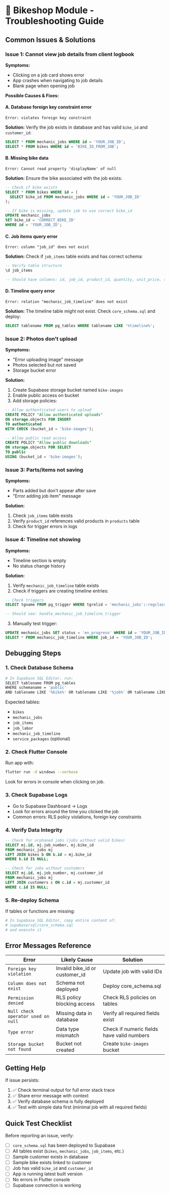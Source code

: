 # 🔧 Bikeshop Module - Troubleshooting Guide

## Common Issues & Solutions

### Issue 1: Cannot view job details from client logbook

**Symptoms:**
- Clicking on a job card shows error
- App crashes when navigating to job details
- Blank page when opening job

**Possible Causes & Fixes:**

#### A. Database foreign key constraint error
```
Error: violates foreign key constraint
```
**Solution:** Verify the job exists in database and has valid `bike_id` and `customer_id`:
```sql
SELECT * FROM mechanic_jobs WHERE id = 'YOUR_JOB_ID';
SELECT * FROM bikes WHERE id = 'BIKE_ID_FROM_JOB';
```

#### B. Missing bike data
```
Error: Cannot read property 'displayName' of null
```
**Solution:** Ensure the bike associated with the job exists:
```sql
-- Check if bike exists
SELECT * FROM bikes WHERE id = (
  SELECT bike_id FROM mechanic_jobs WHERE id = 'YOUR_JOB_ID'
);

-- If bike is missing, update job to use correct bike_id
UPDATE mechanic_jobs 
SET bike_id = 'CORRECT_BIKE_ID' 
WHERE id = 'YOUR_JOB_ID';
```

#### C. Job items query error
```
Error: column "job_id" does not exist
```
**Solution:** Check if `job_items` table exists and has correct schema:
```sql
-- Verify table structure
\d job_items

-- Should have columns: id, job_id, product_id, quantity, unit_price, total_price
```

#### D. Timeline query error
```
Error: relation "mechanic_job_timeline" does not exist
```
**Solution:** The timeline table might not exist. Check `core_schema.sql` and deploy:
```sql
SELECT tablename FROM pg_tables WHERE tablename LIKE '%timeline%';
```

### Issue 2: Photos don't upload

**Symptoms:**
- "Error uploading image" message
- Photos selected but not saved
- Storage bucket error

**Solution:**
1. Create Supabase storage bucket named `bike-images`
2. Enable public access on bucket
3. Add storage policies:
```sql
-- Allow authenticated users to upload
CREATE POLICY "Allow authenticated uploads"
ON storage.objects FOR INSERT
TO authenticated
WITH CHECK (bucket_id = 'bike-images');

-- Allow public read access
CREATE POLICY "Allow public downloads"
ON storage.objects FOR SELECT
TO public
USING (bucket_id = 'bike-images');
```

### Issue 3: Parts/items not saving

**Symptoms:**
- Parts added but don't appear after save
- "Error adding job item" message

**Solution:**
1. Check `job_items` table exists
2. Verify `product_id` references valid products in `products` table
3. Check for trigger errors in logs

### Issue 4: Timeline not showing

**Symptoms:**
- Timeline section is empty
- No status change history

**Solution:**
1. Verify `mechanic_job_timeline` table exists
2. Check if triggers are creating timeline entries:
```sql
-- Check triggers
SELECT tgname FROM pg_trigger WHERE tgrelid = 'mechanic_jobs'::regclass;

-- Should see: handle_mechanic_job_timeline_trigger
```
3. Manually test trigger:
```sql
UPDATE mechanic_jobs SET status = 'en_progreso' WHERE id = 'YOUR_JOB_ID';
SELECT * FROM mechanic_job_timeline WHERE job_id = 'YOUR_JOB_ID';
```

## Debugging Steps

### 1. Check Database Schema
```bash
# In Supabase SQL Editor, run:
SELECT tablename FROM pg_tables 
WHERE schemaname = 'public' 
AND tablename LIKE '%bike%' OR tablename LIKE '%job%' OR tablename LIKE '%mechanic%';
```

Expected tables:
- `bikes`
- `mechanic_jobs`
- `job_items`
- `job_labor`
- `mechanic_job_timeline`
- `service_packages` (optional)

### 2. Check Flutter Console
Run app with:
```bash
flutter run -d windows --verbose
```

Look for errors in console when clicking on job.

### 3. Check Supabase Logs
- Go to Supabase Dashboard → Logs
- Look for errors around the time you clicked the job
- Common errors: RLS policy violations, foreign key constraints

### 4. Verify Data Integrity
```sql
-- Check for orphaned jobs (jobs without valid bikes)
SELECT mj.id, mj.job_number, mj.bike_id
FROM mechanic_jobs mj
LEFT JOIN bikes b ON b.id = mj.bike_id
WHERE b.id IS NULL;

-- Check for jobs without customers
SELECT mj.id, mj.job_number, mj.customer_id
FROM mechanic_jobs mj
LEFT JOIN customers c ON c.id = mj.customer_id
WHERE c.id IS NULL;
```

### 5. Re-deploy Schema
If tables or functions are missing:
```bash
# In Supabase SQL Editor, copy entire content of:
# supabase/sql/core_schema.sql
# and execute it
```

## Error Messages Reference

| Error | Likely Cause | Solution |
|-------|--------------|----------|
| `Foreign key violation` | Invalid bike_id or customer_id | Update job with valid IDs |
| `Column does not exist` | Schema not deployed | Deploy core_schema.sql |
| `Permission denied` | RLS policy blocking access | Check RLS policies on tables |
| `Null check operator used on null` | Missing data in database | Verify all required fields exist |
| `Type error` | Data type mismatch | Check if numeric fields have valid numbers |
| `Storage bucket not found` | Bucket not created | Create `bike-images` bucket |

## Getting Help

If issue persists:
1. ✅ Check terminal output for full error stack trace
2. ✅ Share error message with context
3. ✅ Verify database schema is fully deployed
4. ✅ Test with simple data first (minimal job with all required fields)

## Quick Test Checklist

Before reporting an issue, verify:
- [ ] `core_schema.sql` has been deployed to Supabase
- [ ] All tables exist (`bikes`, `mechanic_jobs`, `job_items`, etc.)
- [ ] Sample customer exists in database
- [ ] Sample bike exists linked to customer
- [ ] Job has valid `bike_id` and `customer_id`
- [ ] App is running latest built version
- [ ] No errors in Flutter console
- [ ] Supabase connection is working
